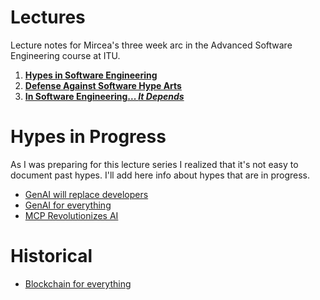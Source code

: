 
# Lectures

Lecture notes for Mircea's three week arc in the Advanced Software Engineering course at ITU.

1. **[Hypes in Software Engineering](./1-hypes.md)**
2. **[Defense Against Software Hype Arts](./2-defense.md)**
3. **[In Software Engineering... *It Depends*](./3-it-depends.md)**

# Hypes in Progress

As I was preparing for this lecture series I realized that it's not easy to document past hypes. I'll add here info about hypes that are in progress. 

- [GenAI will replace developers](cases/gen-ai-replaces-devs)
- [GenAI for everything](cases/gen-ai-everything)
- [MCP Revolutionizes AI](cases/mcp)

# Historical
- [Blockchain for everything](cases/blockchain)


